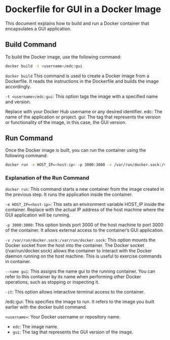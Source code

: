 # Dockerfile for GUI in a Docker Image

This document explains how to build and run a Docker container that encapsulates a GUI application.

## Build Command

To build the Docker image, use the following command:

```bash
docker build -t <username>/edc:gui
```
`docker build`
This command is used to create a Docker image from a Dockerfile. It reads the instructions in the Dockerfile and builds the image accordingly.

`-t <username>/edc:gui`:
This option tags the image with a specified name and version.

Replace <username> with your Docker Hub username or any desired identifier.
edc: The name of the application or project.
gui: The tag that represents the version or functionality of the image, in this case, the GUI version.

## Run Command

Once the Docker image is built, you can run the container using the following command:

```bash
docker run -e HOST_IP=<host-ip> -p 3000:3000 -v /var/run/docker.sock:/var/run/docker.sock --name gui -it <username>/edc:gui
```
### Explanation of the Run Command

`docker run`:
This command starts a new container from the image created in the previous step. It runs the application inside the container.

`-e HOST_IP=<host-ip>`:
This sets an environment variable HOST_IP inside the container.
Replace <host-ip> with the actual IP address of the host machine where the GUI application will be running.

`-p 3000:3000`:
This option binds port 3000 of the host machine to port 3000 of the container.
It allows external access to the container’s GUI application.

`-v /var/run/docker.sock:/var/run/docker.sock`:
This option mounts the Docker socket from the host into the container.
The Docker socket (/var/run/docker.sock) allows the container to interact with the Docker daemon running on the host machine. This is useful to exercise commands in container.

`--name gui`:
This assigns the name gui to the running container. You can refer to this container by its name when performing other Docker operations, such as stopping or inspecting it.

`-it`:
This option allows interactive terminal access to the container.

<username>/edc:gui:
This specifies the image to run. It refers to the image you built earlier with the docker build command.

`<username>`:
Your Docker username or repository name.
  - `edc`: The image name.
  - `gui`: The tag that represents the GUI version of the image.
